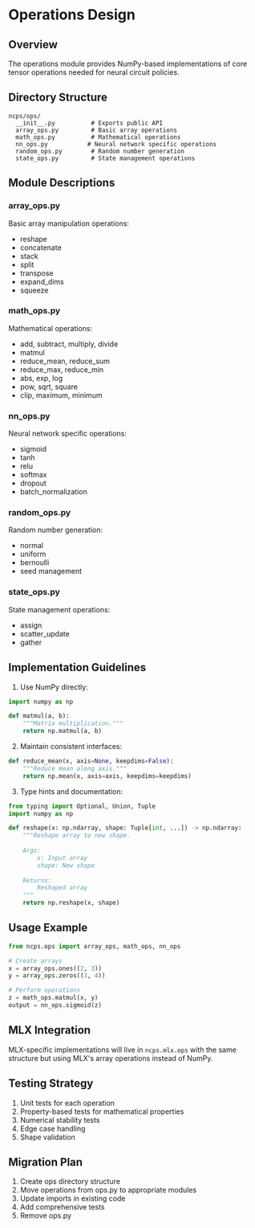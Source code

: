 # Operations Design

## Overview
The operations module provides NumPy-based implementations of core tensor operations needed for neural circuit policies.

## Directory Structure
```
ncps/ops/
  __init__.py          # Exports public API
  array_ops.py         # Basic array operations
  math_ops.py          # Mathematical operations
  nn_ops.py           # Neural network specific operations
  random_ops.py        # Random number generation
  state_ops.py         # State management operations
```

## Module Descriptions

### array_ops.py
Basic array manipulation operations:
- reshape
- concatenate
- stack
- split
- transpose
- expand_dims
- squeeze

### math_ops.py
Mathematical operations:
- add, subtract, multiply, divide
- matmul
- reduce_mean, reduce_sum
- reduce_max, reduce_min
- abs, exp, log
- pow, sqrt, square
- clip, maximum, minimum

### nn_ops.py
Neural network specific operations:
- sigmoid
- tanh
- relu
- softmax
- dropout
- batch_normalization

### random_ops.py
Random number generation:
- normal
- uniform
- bernoulli
- seed management

### state_ops.py
State management operations:
- assign
- scatter_update
- gather

## Implementation Guidelines

1. Use NumPy directly:
```python
import numpy as np

def matmul(a, b):
    """Matrix multiplication."""
    return np.matmul(a, b)
```

2. Maintain consistent interfaces:
```python
def reduce_mean(x, axis=None, keepdims=False):
    """Reduce mean along axis."""
    return np.mean(x, axis=axis, keepdims=keepdims)
```

3. Type hints and documentation:
```python
from typing import Optional, Union, Tuple
import numpy as np

def reshape(x: np.ndarray, shape: Tuple[int, ...]) -> np.ndarray:
    """Reshape array to new shape.
    
    Args:
        x: Input array
        shape: New shape
        
    Returns:
        Reshaped array
    """
    return np.reshape(x, shape)
```

## Usage Example
```python
from ncps.ops import array_ops, math_ops, nn_ops

# Create arrays
x = array_ops.ones((2, 3))
y = array_ops.zeros((3, 4))

# Perform operations
z = math_ops.matmul(x, y)
output = nn_ops.sigmoid(z)
```

## MLX Integration
MLX-specific implementations will live in `ncps.mlx.ops` with the same structure but using MLX's array operations instead of NumPy.

## Testing Strategy
1. Unit tests for each operation
2. Property-based tests for mathematical properties
3. Numerical stability tests
4. Edge case handling
5. Shape validation

## Migration Plan
1. Create ops directory structure
2. Move operations from ops.py to appropriate modules
3. Update imports in existing code
4. Add comprehensive tests
5. Remove ops.py